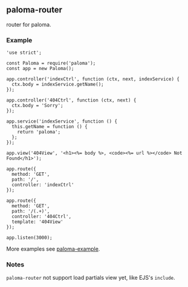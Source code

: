 ## paloma-router

router for paloma.

### Example

```
'use strict';

const Paloma = require('paloma');
const app = new Paloma();

app.controller('indexCtrl', function (ctx, next, indexService) {
  ctx.body = indexService.getName();
});

app.controller('404Ctrl', function (ctx, next) {
  ctx.body = 'Sorry';
});

app.service('indexService', function () {
  this.getName = function () {
    return 'paloma';
  };
});

app.view('404View', '<h1><%= body %>, <code><%= url %></code> Not Found</h1>');

app.route({
  method: 'GET',
  path: '/',
  controller: 'indexCtrl'
});

app.route({
  method: 'GET',
  path: '/(.+)',
  controller: '404Ctrl',
  template: '404View'
});

app.listen(3000);
```

More examples see [paloma-example](https://github.com/palomajs/paloma-examples).

### Notes

`paloma-router` not support load partials view yet, like EJS's `include`.
